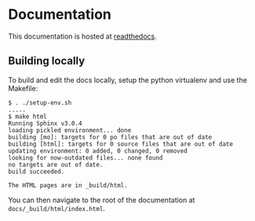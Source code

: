 # Documentation

This documentation is hosted at
[readthedocs](https://scratcharea.readthedocs.io).

## Building locally

To build and edit the docs locally, setup the python virtualenv and use the
Makefile:

```console
$ . ./setup-env.sh
.....
$ make html
Running Sphinx v3.0.4
loading pickled environment... done
building [mo]: targets for 0 po files that are out of date
building [html]: targets for 0 source files that are out of date
updating environment: 0 added, 0 changed, 0 removed
looking for now-outdated files... none found
no targets are out of date.
build succeeded.

The HTML pages are in _build/html.
```

You can then navigate to the root of the documentation at
`docs/_build/html/index.html`.
